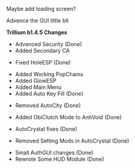 Maybe add loading screen?

Advence the GUI little bit

**Trillium b1.4.5 Changes**
+ Advenced Security (Done)
+ Added Secondary CA
* Fixed HoleESP (Done)
+ Added Working PopChams
+ Added GlowESP
+ Added Main Menu
+ Added Auto Key Fill (Done)
- Removed AutoCity (Done)
+ Added ObiClutch Mode to AntiVoid (Done)
* AutoCrystal fixes (Done)
- Removed Setting Mods in AutoCrystal (Done)
* Small AuthGUI changes (Done)
* Rewrote Some HUD Module (Done)